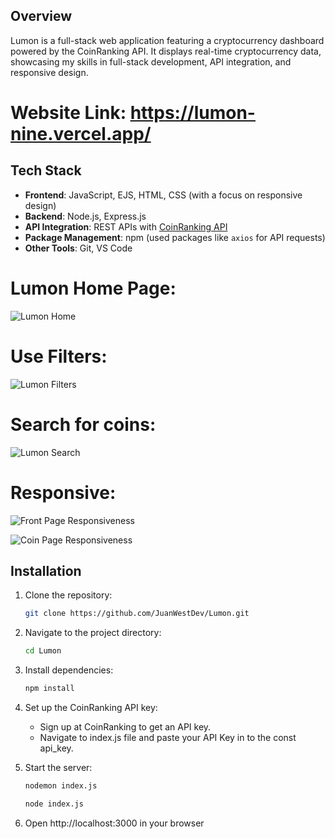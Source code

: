## Overview

Lumon is a full-stack web application featuring a cryptocurrency dashboard powered by the CoinRanking API. It displays real-time cryptocurrency data, showcasing my skills in full-stack development, API integration, and responsive design.
# Website Link: https://lumon-nine.vercel.app/

## Tech Stack

- **Frontend**: JavaScript, EJS, HTML, CSS (with a focus on responsive design)
- **Backend**: Node.js, Express.js
- **API Integration**: REST APIs with [CoinRanking API](https://coinranking.com/api)
- **Package Management**: npm (used packages like `axios` for API requests)
- **Other Tools**: Git, VS Code


# Lumon Home Page:
![Lumon Home](https://github.com/user-attachments/assets/60973a1c-de96-4a47-a82d-8f2b43b3db3a)



# Use Filters:
![Lumon Filters](https://github.com/user-attachments/assets/f8880451-9456-4aa8-a31d-d3e70bc1103b)



# Search for coins:
![Lumon Search](https://github.com/user-attachments/assets/bee31dad-1d1e-4f79-9f10-47cbeeb380c3)



# Responsive:
![Front Page Responsiveness](https://github.com/user-attachments/assets/4a103493-9679-4c72-8bc3-101319f02046)

![Coin Page Responsiveness](https://github.com/user-attachments/assets/c6e045ca-afbe-4adb-8ffa-b91125884b8f)

## Installation

1. Clone the repository:
   ```bash
   git clone https://github.com/JuanWestDev/Lumon.git
   ```
2. Navigate to the project directory:
   ```bash
   cd Lumon
   ```

3. Install dependencies:
   ```bash
   npm install
   ```

4. Set up the CoinRanking API key:
     - Sign up at CoinRanking to get an API key.
     - Navigate to index.js file and paste your API Key in to the const api_key.

5. Start the server:
   ```bash
   nodemon index.js
   ```  
   ```bash
   node index.js
   ```

6. Open http://localhost:3000 in your browser





